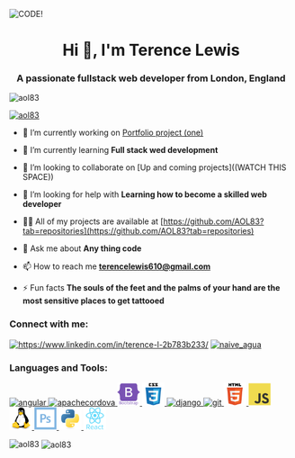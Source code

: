 ![CODE!](https://beforesandafters.com/wp-content/uploads/2019/03/Matrix_code.jpg)
<h1 align="center">Hi 👋, I'm Terence Lewis</h1>
<h3 align="center">A passionate fullstack web developer from London, England</h3>

<p align="left"> <img src="https://komarev.com/ghpvc/?username=aol83&label=Profile%20views&color=0e75b6&style=flat" alt="aol83" /> </p>

<p align="left"> <a href="https://github.com/ryo-ma/github-profile-trophy"><img src="https://github-profile-trophy.vercel.app/?username=aol83" alt="aol83" /></a> </p>

- 🔭 I’m currently working on [Portfolio project (one)](https://aol83.github.io/Remember-Me-By-Trade/)

- 🌱 I’m currently learning **Full stack wed development**

- 👯 I’m looking to collaborate on [Up and coming projects]((WATCH THIS SPACE))

- 🤝 I’m looking for help with **Learning how to become a skilled web developer**

- 👨‍💻 All of my projects are available at [https://github.com/AOL83?tab=repositories](https://github.com/AOL83?tab=repositories)

- 💬 Ask me about **Any thing code**

- 📫 How to reach me **terencelewis610@gmail.com**

- ⚡ Fun facts **The souls of the feet and the palms of your hand are the most sensitive places to get tattooed**

<h3 align="left">Connect with me:</h3>
<p align="left">
<a href="https://linkedin.com/in/https://www.linkedin.com/in/terence-l-2b783b233/" target="blank"><img align="center" src="https://raw.githubusercontent.com/rahuldkjain/github-profile-readme-generator/master/src/images/icons/Social/linked-in-alt.svg" alt="https://www.linkedin.com/in/terence-l-2b783b233/" height="30" width="40" /></a>
<a href="https://instagram.com/naive_agua" target="blank"><img align="center" src="https://raw.githubusercontent.com/rahuldkjain/github-profile-readme-generator/master/src/images/icons/Social/instagram.svg" alt="naive_agua" height="30" width="40" /></a>
</p>

<h3 align="left">Languages and Tools:</h3>
<p align="left"> <a href="https://angular.io" target="_blank" rel="noreferrer"> <img src="https://angular.io/assets/images/logos/angular/angular.svg" alt="angular" width="40" height="40"/> </a> <a href="https://cordova.apache.org/" target="_blank" rel="noreferrer"> <img src="https://www.vectorlogo.zone/logos/apache_cordova/apache_cordova-icon.svg" alt="apachecordova" width="40" height="40"/> </a> <a href="https://getbootstrap.com" target="_blank" rel="noreferrer"> <img src="https://raw.githubusercontent.com/devicons/devicon/master/icons/bootstrap/bootstrap-plain-wordmark.svg" alt="bootstrap" width="40" height="40"/> </a> <a href="https://www.w3schools.com/css/" target="_blank" rel="noreferrer"> <img src="https://raw.githubusercontent.com/devicons/devicon/master/icons/css3/css3-original-wordmark.svg" alt="css3" width="40" height="40"/> </a> <a href="https://www.djangoproject.com/" target="_blank" rel="noreferrer"> <img src="https://i0.wp.com/copyassignment.com/wp-content/uploads/2021/08/Django-logo.jpg?fit=474%2C474&ssl=1" alt="django" width="40" height="40"/> </a> <a href="https://git-scm.com/" target="_blank" rel="noreferrer"> <img src="https://www.vectorlogo.zone/logos/git-scm/git-scm-icon.svg" alt="git" width="40" height="40"/> </a> <a href="https://www.w3.org/html/" target="_blank" rel="noreferrer"> <img src="https://raw.githubusercontent.com/devicons/devicon/master/icons/html5/html5-original-wordmark.svg" alt="html5" width="40" height="40"/> </a> <a href="https://developer.mozilla.org/en-US/docs/Web/JavaScript" target="_blank" rel="noreferrer"> <img src="https://raw.githubusercontent.com/devicons/devicon/master/icons/javascript/javascript-original.svg" alt="javascript" width="40" height="40"/> </a> <a href="https://www.linux.org/" target="_blank" rel="noreferrer"> <img src="https://raw.githubusercontent.com/devicons/devicon/master/icons/linux/linux-original.svg" alt="linux" width="40" height="40"/> </a> <a href="https://www.photoshop.com/en" target="_blank" rel="noreferrer"> <img src="https://raw.githubusercontent.com/devicons/devicon/master/icons/photoshop/photoshop-line.svg" alt="photoshop" width="40" height="40"/> </a> <a href="https://www.python.org" target="_blank" rel="noreferrer"> <img src="https://raw.githubusercontent.com/devicons/devicon/master/icons/python/python-original.svg" alt="python" width="40" height="40"/> </a> <a href="https://reactjs.org/" target="_blank" rel="noreferrer"> <img src="https://raw.githubusercontent.com/devicons/devicon/master/icons/react/react-original-wordmark.svg" alt="react" width="40" height="40"/> </a> </p>

<p><img align="left" src="https://github-readme-stats.vercel.app/api/top-langs?username=aol83&show_icons=true&locale=en&layout=compact" alt="aol83" /></p>

<p>&nbsp;<img align="center" src="https://github-readme-stats.vercel.app/api?username=aol83&show_icons=true&locale=en" alt="aol83" /></p>
